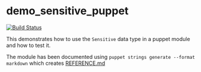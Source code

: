 # demo_sensitive_puppet

[![Build Status](https://travis-ci.org/genebean/genebean-demo_sensitive_puppet.svg?branch=master)](https://travis-ci.org/genebean/genebean-demo_sensitive_puppet)

This demonstrates how to use the `Sensitive` data type in a puppet module and
how to test it.

The module has been documented using
`puppet strings generate --format markdown` which creates
[REFERENCE.md](REFERENCE.md)
